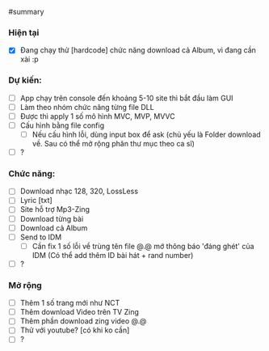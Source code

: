 #summary
### Hiện tại
- [x] Đang chạy thử [hardcode] chức năng download cả Album, vì đang cần xài :p

### Dự kiến:
- [ ] App chạy trên console đến khoảng 5-10 site thì bắt đầu làm GUI
- [ ] Làm theo nhóm chức năng từng file DLL
- [ ] Được thì apply 1 số mô hình MVC, MVP, MVVC
- [ ] Cấu hình bằng file config
    - [ ] Nếu cấu hình lỗi, dùng input box để ask (chủ yếu là Folder download về. Sau có thể mở rộng phân thư mục theo ca sĩ)
- [ ] ?

### Chức năng:
- [ ] Download nhạc 128, 320, LossLess
- [ ] Lyric [txt]
- [ ] Site hỗ trợ Mp3-Zing
- [ ] Download từng bài
- [ ] Download cả Album
- [ ] Send to IDM
    - [ ] Cần fix 1 số lỗi về trùng tên file @.@ mớ thông báo 'đáng ghét' của IDM (Có thể add thêm ID bài hát + rand number)
- [ ] ?

### Mở rộng
- [ ] Thêm 1 số trang mới như NCT
- [ ] Thêm download Video trên TV Zing
- [ ] Thêm phần download zing video @.@
- [ ] Thử với youtube? [có khi ko cần]
- [ ] ?
